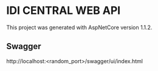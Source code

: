 # IDI CENTRAL WEB API
This project was generated with AspNetCore version 1.1.2.

## Swagger 
http://localhost:<random_port>/swagger/ui/index.html
